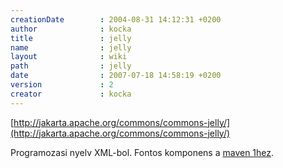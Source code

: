 ```yaml
---
creationDate        : 2004-08-31 14:12:31 +0200 
author              : kocka 
title               : jelly 
name                : jelly 
layout              : wiki 
path                : jelly 
date                : 2007-07-18 14:58:19 +0200 
version             : 2 
creator             : kocka 
---
```

[http://jakarta.apache.org/commons/commons-jelly/](http://jakarta.apache.org/commons/commons-jelly/)

Programozasi nyelv XML-bol. Fontos komponens a [maven 1hez](maven/maven1.html).
